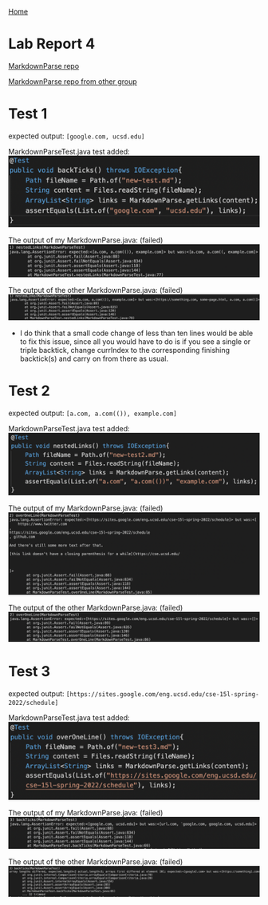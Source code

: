[Home](../index.md)

# Lab Report 4


[MarkdownParse repo](https://github.com/ravishende/markdown-parser)

[MarkdownParse repo from other group](https://github.com/UDXS/markdown-parser)


# Test 1

expected output: `[google.com, ucsd.edu]`

MarkdownParseTest.java test added:
![Image](test1.png)


The output of my MarkdownParse.java: (failed)
![Image](my-test1.png)


The output of the other MarkdownParse.java: (failed)
![Image](other-test1.png)


* I do think that a small code change of less than ten lines would be able to fix this issue, since all you would have to do is if you see a single or triple backtick, change currIndex to the corresponding finishing backtick(s) and carry on from there as usual.

# Test 2

expected output: `[a.com, a.com(()), example.com]`

MarkdownParseTest.java test added:
![Image](test2.png)


The output of my MarkdownParse.java: (failed)
![Image](my-test2.png)


The output of the other MarkdownParse.java: (failed)
![Image](other-test2.png)


# Test 3

expected output: `[https://sites.google.com/eng.ucsd.edu/cse-15l-spring-2022/schedule]`

MarkdownParseTest.java test added:
![Image](test3.png)


The output of my MarkdownParse.java: (failed)
![Image](my-test3.png)


The output of the other MarkdownParse.java: (failed)
![Image](other-test3.png)
